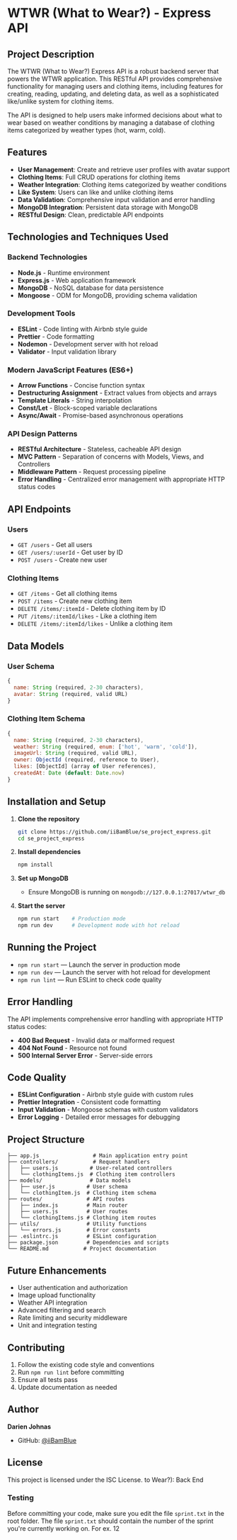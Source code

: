 # WTWR (What to Wear?) - Express API

## Project Description

The WTWR (What to Wear?) Express API is a robust backend server that powers the WTWR application. This RESTful API provides comprehensive functionality for managing users and clothing items, including features for creating, reading, updating, and deleting data, as well as a sophisticated like/unlike system for clothing items.

The API is designed to help users make informed decisions about what to wear based on weather conditions by managing a database of clothing items categorized by weather types (hot, warm, cold).

## Features

- **User Management**: Create and retrieve user profiles with avatar support
- **Clothing Items**: Full CRUD operations for clothing items
- **Weather Integration**: Clothing items categorized by weather conditions
- **Like System**: Users can like and unlike clothing items
- **Data Validation**: Comprehensive input validation and error handling
- **MongoDB Integration**: Persistent data storage with MongoDB
- **RESTful Design**: Clean, predictable API endpoints

## Technologies and Techniques Used

### Backend Technologies

- **Node.js** - Runtime environment
- **Express.js** - Web application framework
- **MongoDB** - NoSQL database for data persistence
- **Mongoose** - ODM for MongoDB, providing schema validation

### Development Tools

- **ESLint** - Code linting with Airbnb style guide
- **Prettier** - Code formatting
- **Nodemon** - Development server with hot reload
- **Validator** - Input validation library

### Modern JavaScript Features (ES6+)

- **Arrow Functions** - Concise function syntax
- **Destructuring Assignment** - Extract values from objects and arrays
- **Template Literals** - String interpolation
- **Const/Let** - Block-scoped variable declarations
- **Async/Await** - Promise-based asynchronous operations

### API Design Patterns

- **RESTful Architecture** - Stateless, cacheable API design
- **MVC Pattern** - Separation of concerns with Models, Views, and Controllers
- **Middleware Pattern** - Request processing pipeline
- **Error Handling** - Centralized error management with appropriate HTTP status codes

## API Endpoints

### Users

- `GET /users` - Get all users
- `GET /users/:userId` - Get user by ID
- `POST /users` - Create new user

### Clothing Items

- `GET /items` - Get all clothing items
- `POST /items` - Create new clothing item
- `DELETE /items/:itemId` - Delete clothing item by ID
- `PUT /items/:itemId/likes` - Like a clothing item
- `DELETE /items/:itemId/likes` - Unlike a clothing item

## Data Models

### User Schema

```javascript
{
  name: String (required, 2-30 characters),
  avatar: String (required, valid URL)
}
```

### Clothing Item Schema

```javascript
{
  name: String (required, 2-30 characters),
  weather: String (required, enum: ['hot', 'warm', 'cold']),
  imageUrl: String (required, valid URL),
  owner: ObjectId (required, reference to User),
  likes: [ObjectId] (array of User references),
  createdAt: Date (default: Date.now)
}
```

## Installation and Setup

1. **Clone the repository**

   ```bash
   git clone https://github.com/iiBamBlue/se_project_express.git
   cd se_project_express
   ```

2. **Install dependencies**

   ```bash
   npm install
   ```

3. **Set up MongoDB**

   - Ensure MongoDB is running on `mongodb://127.0.0.1:27017/wtwr_db`

4. **Start the server**

   ```bash
   npm run start    # Production mode
   npm run dev      # Development mode with hot reload
   ```

## Running the Project

- `npm run start` — Launch the server in production mode
- `npm run dev` — Launch the server with hot reload for development
- `npm run lint` — Run ESLint to check code quality

## Error Handling

The API implements comprehensive error handling with appropriate HTTP status codes:

- **400 Bad Request** - Invalid data or malformed request
- **404 Not Found** - Resource not found
- **500 Internal Server Error** - Server-side errors

## Code Quality

- **ESLint Configuration** - Airbnb style guide with custom rules
- **Prettier Integration** - Consistent code formatting
- **Input Validation** - Mongoose schemas with custom validators
- **Error Logging** - Detailed error messages for debugging

## Project Structure

```
├── app.js                 # Main application entry point
├── controllers/           # Request handlers
│   ├── users.js          # User-related controllers
│   └── clothingItems.js  # Clothing item controllers
├── models/               # Data models
│   ├── user.js          # User schema
│   └── clothingItem.js  # Clothing item schema
├── routes/              # API routes
│   ├── index.js         # Main router
│   ├── users.js         # User routes
│   └── clothingItems.js # Clothing item routes
├── utils/               # Utility functions
│   └── errors.js        # Error constants
├── .eslintrc.js         # ESLint configuration
├── package.json         # Dependencies and scripts
└── README.md           # Project documentation
```

## Future Enhancements

- User authentication and authorization
- Image upload functionality
- Weather API integration
- Advanced filtering and search
- Rate limiting and security middleware
- Unit and integration testing

## Contributing

1. Follow the existing code style and conventions
2. Run `npm run lint` before committing
3. Ensure all tests pass
4. Update documentation as needed

## Author

**Darien Johnas**
- GitHub: [@iiBamBlue](https://github.com/iiBamBlue)

## License

This project is licensed under the ISC License. to Wear?): Back End

### Testing

Before committing your code, make sure you edit the file `sprint.txt` in the root folder. The file `sprint.txt` should contain the number of the sprint you're currently working on. For ex. 12
